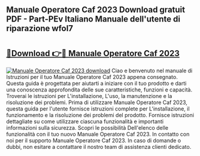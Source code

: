 ## Manuale Operatore Caf 2023 Download gratuit PDF - Part-PEv Italiano Manuale dell'utente di riparazione wfoI7

# <h2><a href="http://dfg6kj.blite.top/?on=Manuale+Operatore+Caf+2023">🔗Download 👉🔴 Manuale Operatore Caf 2023</a></h2>

[![Manuale Operatore Caf 2023 download](https://i.imgur.com/lujVjoI.png)](http://dfg6kj.blite.top/?on=Manuale+Operatore+Caf+2023)
Ciao e benvenuto nel manuale di Istruzioni per il tuo Manuale Operatore Caf 2023 appena consegnato. Questa guida è progettata per aiutarti a iniziare con il tuo prodotto e darti una conoscenza approfondita delle sue caratteristiche, funzioni e capacità. Troverai le istruzioni per L'installazione, L'uso, la manutenzione e la risoluzione dei problemi. Prima di utilizzare Manuale Operatore Caf 2023, questa guida per l'utente fornisce istruzioni complete per L'installazione, il funzionamento e la risoluzione dei problemi del prodotto. Fornisce istruzioni dettagliate su come utilizzare ciascuna funzionalità e importanti informazioni sulla sicurezza. Scopri le possibilità Dell'elenco delle funzionalità con il tuo nuovo Manuale Operatore Caf 2023. In contatto con noi per il supporto Manuale Operatore Caf 2023. In caso di domande o dubbi, non esitare a contattare il nostro team di assistenza clienti dedicato.
